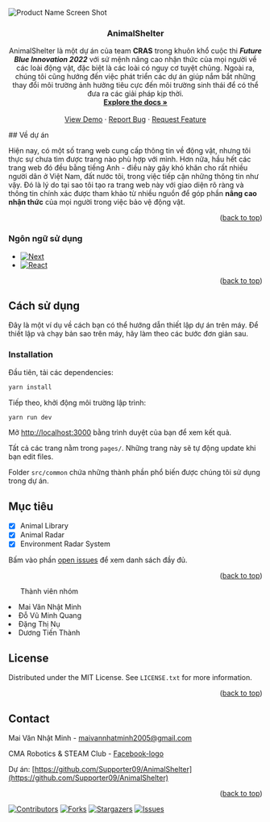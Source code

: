<!-- Improved compatibility of back to top link: See: https://github.com/othneildrew/Best-README-Template/pull/73 -->
<a name="readme-top"></a>
<!--
*** Thanks for checking out the Best-README-Template. If you have a suggestion
*** that would make this better, please fork the repo and create a pull request
*** or simply open an issue with the tag "enhancement".
*** Don't forget to give the project a star!
*** Thanks again! Now go create something AMAZING! :D
-->

<!-- PROJECT LOGO -->
![Product Name Screen Shot](./animalshelter.png)
<br />
<div align="center">


<h3 align="center">AnimalShelter</h3>

  <p align="center">
    AnimalShelter là một dự án của team <b>CRAS</b> trong khuôn khổ cuộc thi <i><b>Future Blue Innovation 2022</b></i> với sứ mệnh nâng cao nhận thức của mọi người về các loài động vật, đặc biệt là các loài có nguy cơ tuyệt chủng. Ngoài ra, chúng tôi cũng hướng đến việc phát triển các dự án giúp nắm bắt những thay đổi môi trường ảnh hưởng tiêu cực đến môi trường sinh thái để có thể đưa ra các giải pháp kịp thời.
    <br />
    <a href="https://github.com/Supporter09/AnimalShelter"><strong>Explore the docs »</strong></a>
    <br />
    <br />
    <a href="https://www.animalshelter.tech/">View Demo</a>
    ·
    <a href="https://github.com/Supporter09/AnimalShelter/issues">Report Bug</a>
    ·
    <a href="https://github.com/Supporter09/AnimalShelter/issues">Request Feature</a>
  </p>
</div>
<!-- ABOUT THE PROJECT -->
## Về dự án

Hiện nay, có một số trang web cung cấp thông tin về động vật, nhưng tôi thực sự chưa tìm được trang nào phù hợp với mình. Hơn nữa, hầu hết các trang web đó đều bằng tiếng Anh - điều này gây khó khăn cho rất nhiều người dân ở Việt Nam, đất nước tôi, trong việc tiếp cận những thông tin như vậy. Đó là lý do tại sao tôi tạo ra trang web này với giao diện rõ ràng và thông tin chính xác được tham khảo từ nhiều nguồn để góp phần **nâng cao nhận thức** của mọi người trong việc bảo vệ động vật.

<p align="right">(<a href="#readme-top">back to top</a>)</p>



### Ngôn ngữ sử dụng

* [![Next][Next.js]][Next-url]
* [![React][React.js]][React-url]
<!-- * [![Angular][Angular.io]][Angular-url] -->
<!-- * [![Svelte][Svelte.dev]][Svelte-url]
* [![Laravel][Laravel.com]][Laravel-url]
* [![Bootstrap][Bootstrap.com]][Bootstrap-url]
* [![JQuery][JQuery.com]][JQuery-url] -->

<p align="right">(<a href="#readme-top">back to top</a>)</p>



<!-- GETTING STARTED -->
## Cách sử dụng

Đây là một ví dụ về cách bạn có thể hướng dẫn thiết lập dự án trên máy.
Để thiết lập và chạy bản sao trên máy, hãy làm theo các bước đơn giản sau.

### Installation

Đầu tiên, tải các dependencies:

```bash
yarn install
```

Tiếp theo, khởi động môi trường lập trình:
```bash
yarn run dev
```

Mở [http://localhost:3000](http://localhost:3000) bằng trình duyệt của bạn để xem kết quả.

Tất cả các trang nằm trong `pages/`. Những trang này sẽ tự động update khi bạn edit files.

Folder `src/common` chứa những thành phần phổ biến được chúng tôi sử dụng trong dự án.


<!-- ROADMAP -->
## Mục tiêu
- [x] Animal Library
- [x] Animal Radar
- [x] Environment Radar System

Bấm vào phần [open issues](https://github.com/Supporter09/AnimalShelter/issues) để xem danh sách đầy đủ.

<p align="right">(<a href="#readme-top">back to top</a>)</p>

<!-- Thành viên -->
<ul>Thành viên nhóm</ul>
<li>Mai Văn Nhật Minh</li>
<li>Đỗ Vũ Minh Quang</li>
<li>Đặng Thị Nụ</li>
<li>Dương Tiến Thành</li>

<!-- LICENSE -->
## License

Distributed under the MIT License. See `LICENSE.txt` for more information.

<p align="right">(<a href="#readme-top">back to top</a>)</p>



<!-- CONTACT -->
## Contact

Mai Văn Nhật Minh - maivannhatminh2005@gmail.com

CMA Robotics & STEAM Club - [Facebook-logo](https://www.facebook.com/cras.cma.club)

Dự án: [https://github.com/Supporter09/AnimalShelter](https://github.com/Supporter09/AnimalShelter)

<p align="right">(<a href="#readme-top">back to top</a>)</p>

<!-- PROJECT SHIELDS -->
<!--
*** I'm using markdown "reference style" links for readability.
*** Reference links are enclosed in brackets [ ] instead of parentheses ( ).
*** See the bottom of this document for the declaration of the reference variables
*** for contributors-url, forks-url, etc. This is an optional, concise syntax you may use.
*** https://www.markdownguide.org/basic-syntax/#reference-style-links
-->
[![Contributors][contributors-shield]][contributors-url]
[![Forks][forks-shield]][forks-url]
[![Stargazers][stars-shield]][stars-url]
[![Issues][issues-shield]][issues-url]

<!-- ACKNOWLEDGMENTS -->
<!-- ## Acknowledgments

* []()
* []()
* []()

<p align="right">(<a href="#readme-top">back to top</a>)</p>
 -->


<!-- MARKDOWN LINKS & IMAGES -->
<!-- https://www.markdownguide.org/basic-syntax/#reference-style-links -->
[contributors-shield]: https://img.shields.io/github/contributors/Supporter09/AnimalShelter.svg?style=for-the-badge
[contributors-url]: https://github.com/Supporter09/AnimalShelter/graphs/contributors
[forks-shield]: https://img.shields.io/github/forks/Supporter09/AnimalShelter.svg?style=for-the-badge
[forks-url]: https://github.com/Supporter09/AnimalShelter/network/members
[stars-shield]: https://img.shields.io/github/stars/Supporter09/AnimalShelter.svg?style=for-the-badge
[stars-url]: https://github.com/Supporter09/AnimalShelter/stargazers
[issues-shield]: https://img.shields.io/github/issues/Supporter09/AnimalShelter.svg?style=for-the-badge
[issues-url]: https://github.com/Supporter09/AnimalShelter/issues
[license-shield]: https://img.shields.io/github/license/Supporter09/AnimalShelter.svg?style=for-the-badge
[license-url]: https://github.com/Supporter09/AnimalShelter/blob/master/LICENSE.txt
[linkedin-shield]: https://img.shields.io/badge/-LinkedIn-black.svg?style=for-the-badge&logo=linkedin&colorB=555
[linkedin-url]: https://linkedin.com/in/charlie1807
[product-screenshot]: https://lh3.googleusercontent.com/b_OqTPqK35crTnBUm2tdDUpOdyToXOCa_g69HyMU4gq4RZgdYxBiQTvGQbSRJFiMIICv4xhwkMQak0tD69SWsKbGk7tkiu001IP_3hjmYfn3jlTnFFPdnAQOcYBE2yweaic6US_u648sB289TqWOa6mymNLlzuGyulfFcn9kVLenxlexmhj-HDo1IbDU8di_4gc1ZN9b5WDOeLqWZ6uHXvaLUv0Vt3dMJLdaf4IYlXR5o8tzxmRL6ETk-ROKPDhPym33elEGvYJdniZwz0XFAz1XyiJwl5XTZ-HhUrpuc0Au1PTIROlDR3yhsdypkr5HNuzNWmMtPblX7balaJWRw1Nv_Jbzbced4K2jJAXqp9PAzK13RDVQK-6LpQrosCBUx1a_cOX9BLCgJ9GAZPfWcyV4iGIsgZpqFy9YtH9WVd10LruCdxUcAp5zEndBK9vl9y1pwP7fdJ30PRABf75lUzwN4pvOIbNTT2fn65EMqpIK_A1vbOpF0OmYo1KvNqCfhwREF3LNrI7D3QBjTqSOrpKtR-VAkm0SYeDTR2n48kt2RNIOCwmyjKnutMQnhMtPkihLACn5iY4Y2ViJbpQ9_d-V0dj84neRwrmSFprFzNA7o2UUwNmCd2J8lahgBHtpqRM9vyKJqlQQLBmdgxcyjG4hSBTR6ItKVsDaZ1n0u-AVxX4REnijIemN0K431iAvnmK-bnJUpLc_evP5ul_HIuqGrmtbF81UZd4jm9W57L487YbqQnj_RC58Hych5Dayy5CsBlHfk8rBhLtE30Zii9gsqhvNi1GMUBJEeW2fQn3Qghqb_-nMSWBCNMHTw7HvIpAS0Q=w1900-h833-no?authuser=1
[Next.js]: https://img.shields.io/badge/next.js-000000?style=for-the-badge&logo=nextdotjs&logoColor=white
[Next-url]: https://nextjs.org/
[React.js]: https://img.shields.io/badge/React-20232A?style=for-the-badge&logo=react&logoColor=61DAFB
[React-url]: https://reactjs.org/
[Vue.js]: https://img.shields.io/badge/Vue.js-35495E?style=for-the-badge&logo=vuedotjs&logoColor=4FC08D
[Vue-url]: https://vuejs.org/
[Angular.io]: https://img.shields.io/badge/Angular-DD0031?style=for-the-badge&logo=angular&logoColor=white
[Angular-url]: https://angular.io/
[Svelte.dev]: https://img.shields.io/badge/Svelte-4A4A55?style=for-the-badge&logo=svelte&logoColor=FF3E00
[Svelte-url]: https://svelte.dev/
[Laravel.com]: https://img.shields.io/badge/Laravel-FF2D20?style=for-the-badge&logo=laravel&logoColor=white
[Laravel-url]: https://laravel.com
[Bootstrap.com]: https://img.shields.io/badge/Bootstrap-563D7C?style=for-the-badge&logo=bootstrap&logoColor=white
[Bootstrap-url]: https://getbootstrap.com
[JQuery.com]: https://img.shields.io/badge/jQuery-0769AD?style=for-the-badge&logo=jquery&logoColor=white
[JQuery-url]: https://jquery.com 
[Facebook-logo]: https://upload.wikimedia.org/wikipedia/commons/0/05/Facebook_Logo_%282019%29.png
